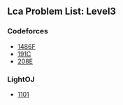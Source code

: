 ## Lca Problem List: Level3


### Codeforces
- [1486F](/graph/lca/l3-cf-1486F)
- [191C](/graph/lca/l3-cf-191C)
- [208E](/graph/lca/l3-cf-208E)


### LightOJ
- [1101](/graph/lca/l3-loj-1101)


